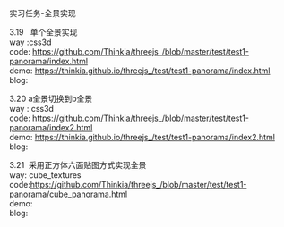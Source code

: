 实习任务-全景实现

3.19   单个全景实现 <br>
way  :css3d<br>
code: https://github.com/Thinkia/threejs_/blob/master/test/test1-panorama/index.html<br>
demo: https://thinkia.github.io/threejs_/test/test1-panorama/index.html <br>
blog:                                                           <br>

3.20  a全景切换到b全景<br>
way :  css3d<br>
code:  https://github.com/Thinkia/threejs_/blob/master/test/test1-panorama/index2.html <br>
demo:  https://thinkia.github.io/threejs_/test/test1-panorama/index2.html<br>
blog:  <br>

3.21  采用正方体六面贴图方式实现全景<br>
way: cube_textures<br>
code:https://github.com/Thinkia/threejs_/blob/master/test/test1-panorama/cube_panorama.html<br>
demo:<br>
blog:<br>



